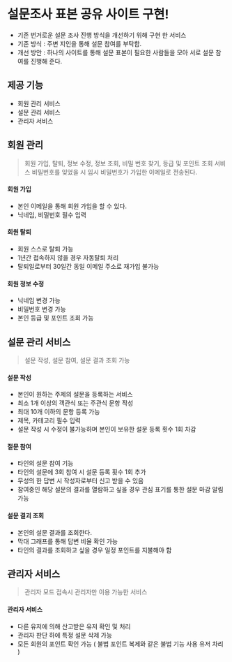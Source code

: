 # 설문조사 표본 공유 사이트 구현!
- 기존 번거로운 설문 조사 진행 방식을 개선하기 위해 구현 한 서비스  
- 기존 방식 : 주변 지인을 통해 설문 참여를 부탁함.  
- 개선 방안 : 하나의 사이트를 통해 설문 표본이 필요한 사람들을 모아 서로 설문 참여를 진행해 준다.  

## 제공 기능
- 회원 관리 서비스  
- 설문 관리 서비스  
- 관리자 서비스  

## 회원 관리
> 회원 가입, 탈퇴, 정보 수정, 정보 조회, 비밀 번호 찾기, 등급 및 포인트 조회 서비스
> 비밀번호를 잊었을 시 임시 비밀번호가 가입한 이메일로 전송된다.
#### 회원 가입
- 본인 이메일을 통해 회원 가입을 할 수 있다.
- 닉네임, 비밀번호 필수 입력
#### 회원 탈퇴
- 회원 스스로 탈퇴 가능
- 1년간 접속하지 않을 경우 자동탈퇴 처리
- 탈퇴일로부터 30일간 동일 이메일 주소로 재가입 불가능
#### 회원 정보 수정
- 닉네임 변경 가능
- 비밀번호 변경 가능
- 본인 등급 및 포인트 조회 가능

## 설문 관리 서비스
> 설문 작성, 설문 참여, 설문 결과 조회 가능

#### 설문 작성
- 본인이 원하는 주제의 설문을 등록하는 서비스
- 최소 1개 이상의 객관식 또는 주관식 문항 작성
- 최대 10개 이하의 문항 등록 가능
- 제목, 카테고리 필수 입력
- 설문 작성 시 수정이 불가능하며 본인이 보유한 설문 등록 횟수 1회 차감
#### 절문 참여
- 타인의 설문 참여 기능
- 타인의 설문에 3회 참여 시 설문 등록 횟수 1회 추가
- 무성의 한 답변 시 작성자로부터 신고 받을 수 있음
- 참여중인 해당 설문의 결과를 열람하고 싶을 경우 관심 표기를 통한 설문 마감 알림 가능
#### 설문 결괴 조회
- 본인의 설문 결과를 조회한다.
- 막대 그래프를 통해 답변 비율 확인 가능
- 타인의 결과를 조회하고 싶을 경우 일정 포인트를 지불해야 함

## 관리자 서비스
> 관리자 모드 접속시 관리자만 이용 가능한 서비스
#### 관리자 서비스
- 다른 유저에 의해 산고받은 유저 확인 및 처리
- 관리자 판단 하에 특정 설문 삭제 가능
- 모든 회원의 포인트 확인 가능 ( 불법 포인트 복제와 같은 불법 기능 사용 유저 차리 )  

